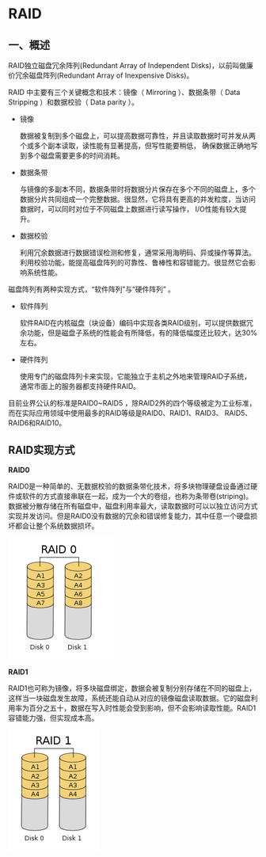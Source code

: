 # RAID #

## 一、概述 ##

RAID独立磁盘冗余阵列(Redundant Array of Independent Disks)，以前叫做廉价冗余磁盘阵列(Redundant Array of Inexpensive Disks)。

RAID 中主要有三个关键概念和技术：镜像（ Mirroring ）、数据条带（ Data Stripping ）和数据校验（ Data parity ）。

- 镜像

	数据被复制到多个磁盘上，可以提高数据可靠性，并且读取数据时可并发从两个或多个副本读取，读性能有显著提高，但写性能要稍低， 确保数据正确地写到多个磁盘需要更多的时间消耗。

- 数据条带
 
	与镜像的多副本不同，数据条带时将数据分片保存在多个不同的磁盘上，多个数据分片共同组成一个完整数据。很显然，它将具有更高的并发粒度，当访问数据时，可以同时对位于不同磁盘上数据进行读写操作， I/O性能有较大提升。

- 数据校验

	利用冗余数据进行数据错误检测和修复，通常采用海明码、异或操作等算法。利用校验功能，能提高磁盘阵列的可靠性、鲁棒性和容错能力。很显然它会影响系统性能。

 磁盘阵列有两种实现方式，“软件阵列”与“硬件阵列” 。

- 软件阵列

	软件RAID在内核磁盘（块设备）编码中实现各类RAID级别，可以提供数据冗余功能，但是磁盘子系统的性能会有所降低，有的降低幅度还比较大，达30%左右。

- 硬件阵列

	使用专门的磁盘阵列卡来实现，它能独立于主机之外地来管理RAID子系统，通常市面上的服务器都支持硬件RAID。

目前业界公认的标准是RAID0~RAID5 ，除RAID2外的四个等级被定为工业标准，而在实际应用领域中使用最多的RAID等级是RAID0、RAID1、RAID3、 RAID5、RAID6和RAID10。

## RAID实现方式 ##

**RAID0**

RAID0是一种简单的、无数据校验的数据条带化技术，将多块物理硬盘设备通过硬件或软件的方式直接串联在一起，成为一个大的卷组，也称为条带卷(striping)。数据被分散存储在所有磁盘中，磁盘利用率最大，读取数据时可以以独立访问方式实现并发访问。但是RAID0没有数据的冗余和错误修复能力，其中任意一个硬盘损坏都会让整个系统数据损坏。

![](img/RAID0.png)

**RAID1**

RAID1也可称为镜像，将多块磁盘绑定，数据会被复制分别存储在不同的磁盘上，这样当一块磁盘发生故障，系统还能自动从对应的镜像磁盘读取数据。它的磁盘利用率为百分之五十，数据在写入时性能会受到影响，但不会影响读取性能。RAID1容错能力强，但实现成本高。

![](img/RAID1.png)

